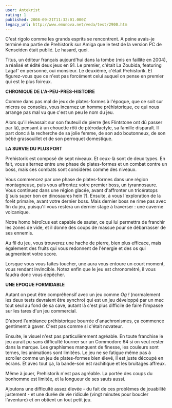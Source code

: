 ```yaml
---
user: Antekrist
rating: 1
published: 2008-09-21T11:32:01.000Z
legacy_url: http://www.emunova.net/veda/test/2900.htm
---
```

C'est rigolo comme les grands esprits se rencontrent. A peine avais-je terminé ma partie de Prehistorik sur Amiga que le test de la version PC de Kenseiden était publié. Le hasard, quoi.  

Titus, un éditeur français aujourd'hui dans la tombe (mis en faillite en 2004), a réalisé et édité deux jeux en 91\. Le premier, c'était La Zoubida, featuring Lagaf' en personne, oui monsieur. Le deuxième, c'était Prehistorik. Et figurez-vous que ce n'est pas forcément celui auquel on pense en premier qui est le plus foireux.  

  

**CHRONIQUE DE L'A-PEU-PRES-HISTOIRE**  

Comme dans pas mal de jeux de plates-formes à l'époque, que ce soit sur micros ou consoles, vous incarnez un homme préhistorique, ce qui nous arrange pas mal vu que c'est un peu le nom du jeu.  

Alors qu'il rêvassait sur son fauteuil de pierre (les Flintstone ont dû passer par là), pensant à un chouette rôti de ptérodactyle, sa famille disparaît. Il part donc à la recherche de sa jolie femme, de son ado boutonneux, de son bébé grassouillet et de son perroquet domestique.  

  

**LA SURVIE DU PLUS FORT**  

Prehistorik est composé de sept niveaux. Et ceux-là sont de deux types. En fait, vous alternez entre une phase de plates-formes et un combat contre un boss, mais ces combats sont considérés comme des niveaux.   

Vous commencez par une phase de plates-formes dans une région montagneuse, puis vous affrontez votre premier boss, un tyrannosaure. Vous continuez dans une région glacée, avant d'affronter un tricératops (j'suis super bon en dinosaures hein ?). Ensuite, à vous l'exploration de la forêt primaire, avant votre dernier boss. Mais dernier boss ne rime pas avec fin du jeu, puisqu'il vous restera un dernier stage à traverser : une caverne volcanique.  

Notre homo héroïcus est capable de sauter, ce qui lui permettra de franchir les zones de vide, et il donne des coups de massue pour se débarrasser de ses ennemis.  

Au fil du jeu, vous trouverez une hache de pierre, bien plus efficace, mais également des fruits qui vous redonnent de l'énergie et des os qui augmentent votre score.  

Lorsque vous vous faîtes toucher, une aura vous entoure un court moment, vous rendant invincible. Notez enfin que le jeu est chronométré, il vous faudra donc vous dépêcher.  

  

**UNE EPOQUE FORMIDABLE**  

Autant on peut être compréhensif avec un jeu comme _Og !_ (normalement les deux tests devraient être synchro) qui est un jeu développé par un mec tout seul au fond de sa cave, autant là c'est plus difficile de faire l'impasse sur les tares d'un jeu commercial.  

D'abord l'ambiance préhistorique bourrée d'anachronismes, ça commence gentiment à gaver. C'est pas comme si c'était novateur.  

Ensuite, le visuel n'est pas particulièrement agréable. En toute franchise le jeu aurait pu sans difficulté tourner sur un Commodore 64 si on veut rester dans la marque. Les graphismes manquent de finesse, les couleurs sont ternes, les animations sont limitées. Le jeu ne se fatigue même pas à scroller comme un jeu de plates-formes bien élevé, il est juste découpé en écrans. Et avec tout ça, la bande-son est rachitique et les bruitages affreux.  

Même à jouer, Prehistorik n'est pas agréable. La portée des coups du bonhomme est limitée, et la longueur de ses sauts aussi.  

Ajoutons une difficulté assez élevée - du fait de ces problèmes de jouabilité justement - et une durée de vie ridicule (vingt minutes pour boucler l'aventure) et on obtient un tout petit jeu.